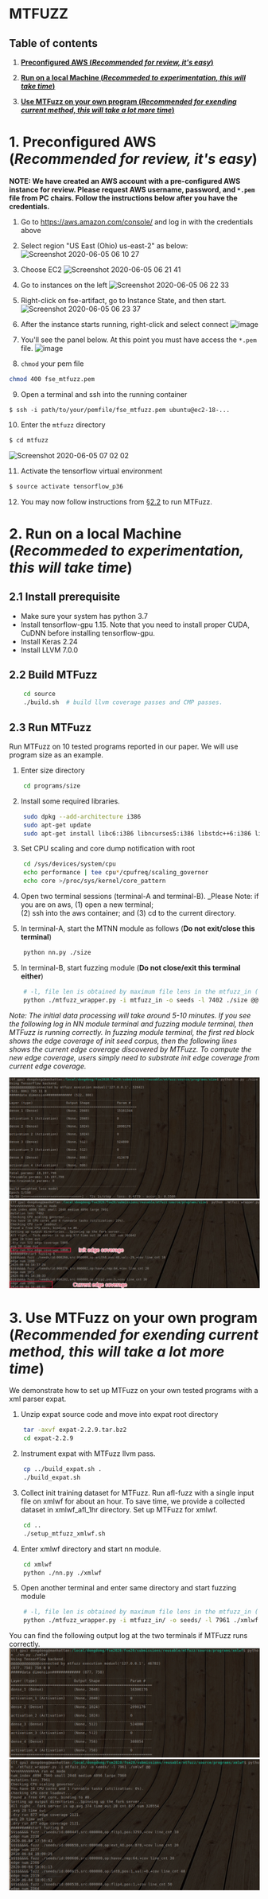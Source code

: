 # MTFUZZ

## Table of contents

1. **[Preconfigured AWS (_Recommended for review, it's easy_)](https://github.com/Dongdongshe/fse20/blob/master/submissions/reusable/mtfuzz/INSTALL.md#1-preconfigured-aws-recommended-for-review-its-easy)**

2. **[Run on a local Machine (_Recommeded to experimentation, this will take time_)](https://github.com/Dongdongshe/fse20/blob/master/submissions/reusable/mtfuzz/INSTALL.md#2-run-on-a-local-machine-recommeded-to-experimentation-this-will-take-time)**

3. **[Use MTFuzz on your own program (_Recommended for exending current method, this will take a lot more time_)](https://github.com/Dongdongshe/fse20/blob/master/submissions/reusable/mtfuzz/INSTALL.md#3-use-mtfuzz-on-your-own-program-recommended-for-exending-current-method)**

# 1. Preconfigured AWS (_Recommended for review, it's easy_)

**NOTE: We have created an AWS account with a pre-configured AWS instance for review. Please request AWS username, password, and `*.pem` file from PC chairs. Follow the instructions below after you have the credentials.**

1. Go to https://aws.amazon.com/console/ and log in with the credentials above

2. Select region "US East (Ohio) us-east-2" as below:
![Screenshot 2020-06-05 06 10 27](https://user-images.githubusercontent.com/1433964/83867347-4734d880-a6f7-11ea-9e9d-0cb59cd6afaf.png)

3. Choose EC2
![Screenshot 2020-06-05 06 21 41](https://user-images.githubusercontent.com/1433964/83867639-c0ccc680-a6f7-11ea-9e99-60050eb9c1cc.png)

4. Go to instances on the left
![Screenshot 2020-06-05 06 22 33](https://user-images.githubusercontent.com/1433964/83867691-d80bb400-a6f7-11ea-82bf-241d20cdfc35.png)

5. Right-click on fse-artifact, go to Instance State, and then start. 
![Screenshot 2020-06-05 06 23 37](https://user-images.githubusercontent.com/1433964/83868100-52d4cf00-a6f8-11ea-8118-99c48f9f62ae.png)

6. After the instance starts running, right-click and select connect
![image](https://user-images.githubusercontent.com/1433964/83868259-94657a00-a6f8-11ea-9cb3-787a2d26876b.png)

7. You'll see the panel below. At this point you must have access the `*.pem` file.
![image](https://user-images.githubusercontent.com/1433964/83868387-c7a80900-a6f8-11ea-8b16-0b3e8df58116.png)

8. `chmod` your pem file
```bash
chmod 400 fse_mtfuzz.pem
```

9. Open a terminal and ssh into the running container
```
$ ssh -i path/to/your/pemfile/fse_mtfuzz.pem ubuntu@ec2-18-...

```

10. Enter the `mtfuzz` directory
```bash 
$ cd mtfuzz
```
![Screenshot 2020-06-05 07 02 02](https://user-images.githubusercontent.com/1433964/83869371-7c8ef580-a6fa-11ea-83e4-e28795a38387.png)

11. Activate the tensorflow virtual environment
```bash
$ source activate tensorflow_p36
```

12. You may now follow instructions from [§2.2](https://github.com/Dongdongshe/fse20/blob/master/submissions/reusable/mtfuzz/INSTALL.md#22-build-mtfuzz) to run MTFuzz.

# 2. Run on a local Machine (_Recommeded to experimentation, this will take time_)

## 2.1 Install prerequisite
- Make sure your system has python 3.7
- Install tensorflow-gpu 1.15. Note that you need to install proper CUDA, CuDNN before installing tensorflow-gpu.
- Install Keras 2.24
- Install LLVM 7.0.0

## 2.2 Build MTFuzz
```bash
    cd source
    ./build.sh  # build llvm coverage passes and CMP passes.
```

## 2.3 Run MTFuzz
Run MTFuzz on 10 tested programs reported in our paper. We will use program size as an example.

1. Enter size directory
```bash
    cd programs/size
```
2. Install some required libraries.
```bash
    sudo dpkg --add-architecture i386
    sudo apt-get update
    sudo apt-get install libc6:i386 libncurses5:i386 libstdc++6:i386 lib32z1
```
3. Set CPU scaling and core dump notification with root
```bash
    cd /sys/devices/system/cpu
    echo performance | tee cpu*/cpufreq/scaling_governor
    echo core >/proc/sys/kernel/core_pattern
```
4. Open two terminal sessions (terminal-A and terminal-B). 
    _Please Note: if you are on aws,
        (1) open a new terminal;        
        (2) ssh into the aws container; and 
        (3) cd to the current directory.

5. In terminal-A, start the MTNN module as follows (**Do not exit/close this terminal**)
```bash  
    python nn.py ./size 
```
5. In terminal-B, start fuzzing module (**Do not close/exit this terminal either**)
```bash
    # -l, file len is obtained by maximum file lens in the mtfuzz_in ( ls -lS mtfuzz_in|head )
    python ./mtfuzz_wrapper.py -i mtfuzz_in -o seeds -l 7402 ./size @@
```

_Note: The initial data processing will take around 5-10 minutes. If you see the following log in NN module terminal and fuzzing module terminal, then MTFuzz is running correctly. In fuzzing module terminal, the first red block shows the edge coverage of init seed corpus, then the following lines shows the current edge coverage discovered by MTFuzz. To compute the new edge coverage, users simply need to substrate init edge coverage from current edge coverage._

![image](https://github.com/Dongdongshe/fse20/blob/master/submissions/reusable/mtfuzz/nn_module.png?raw=true)
![image](https://github.com/Dongdongshe/fse20/blob/master/submissions/reusable/mtfuzz/fuzzing_module.png?raw=true)


# 3. Use MTFuzz on your own program (_Recommended for exending current method, this will take a lot more time_)
We demonstrate how to set up MTFuzz on your own tested programs with a xml parser expat.
1. Unzip expat source code and move into expat root directory
```bash
    tar -axvf expat-2.2.9.tar.bz2
    cd expat-2.2.9
```
2.  Instrument expat with MTFuzz llvm pass.
```bash
    cp ../build_expat.sh .
    ./build_expat.sh
```
3. Collect init training dataset for MTFuzz. Run afl-fuzz with a single input file on xmlwf for about an hour. To save time, we provide a collected dataset in xmlwf_afl_1hr directory. Set up MTFuzz for xmlwf.
```bash
    cd ..
    ./setup_mtfuzz_xmlwf.sh
```
4. Enter xmlwf directory and start nn module.
```bash
    cd xmlwf
    python ./nn.py ./xmlwf
```
5. Open another terminal and enter same directory and start fuzzing module
```bash
    # -l, file len is obtained by maximum file lens in the mtfuzz_in ( ls -lS mtfuzz_in|head )
    python ./mtfuzz_wrapper.py -i mtfuzz_in/ -o seeds/ -l 7961 ./xmlwf @@
```
You can find the following output log at the two terminals if MTFuzz runs correctly.
![image](https://github.com/Dongdongshe/fse20/blob/master/submissions/reusable/mtfuzz/xmlwf_nn.png?raw=true)
![image](https://github.com/Dongdongshe/fse20/blob/master/submissions/reusable/mtfuzz/xmlwf_fuzz.png?raw=true)
